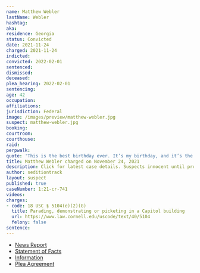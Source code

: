 ```yaml
---
name: Matthew Webler
lastName: Webler
hashtag:
aka:
residence: Georgia
status: Convicted
date: 2021-11-24
charged: 2021-11-24
indicted:
convicted: 2022-02-01
sentenced:
dismissed:
deceased:
plea_hearing: 2022-02-01
sentencing:
age: 42
occupation:
affiliations:
jurisdiction: Federal
image: /images/preview/matthew-webler.jpg
suspect: matthew-webler.jpg
booking:
courtroom:
courthouse:
raid:
perpwalk:
quote: 'This is the best birthday ever. It’s my birthday, and it’s the best one ever.'
title: Matthew Webler charged on November 24, 2021
description: Click for latest case details. Suspects innocent until proven guilty.
author: seditiontrack
layout: suspect
published: true
caseNumber: 1:21-cr-741
videos:
charges:
- code: 18 USC § 5104(e)(2)(G)
  title: Parading, demonstrating or picketing in a Capitol building
  url: https://www.law.cornell.edu/uscode/text/40/5104
  felony: false
sentence:
---
```

- [News Report](https://www.ajc.com/news/metro-atlanta-contractor-latest-arrested-in-jan-6-probe/UINNVLIJ4JCJ7HNK7EDPR5EEFI/)
- [Statement of Facts](https://www.justice.gov/usao-dc/case-multi-defendant/file/1459091/download)
- [Information](https://www.justice.gov/usao-dc/case-multi-defendant/file/1459081/download)
- [Plea Agreement](https://extremism.gwu.edu/sites/g/files/zaxdzs2191/f/Matthew%20Jay%20Webler%20Plea%20Agreement.pdf)
